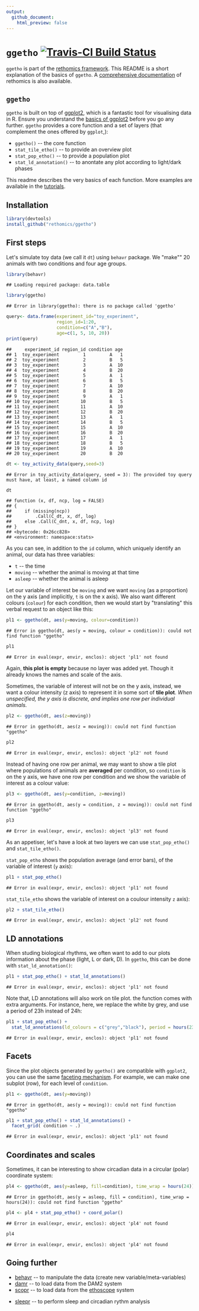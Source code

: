 ```yaml
---
output:
  github_document:
    html_preview: false
---
```


# `ggetho` [![Travis-CI Build Status](https://travis-ci.org/rethomics/ggetho.svg?branch=master)](https://travis-ci.org/rethomics/ggetho)

<!-- [![AppVeyor Build Status](https://ci.appveyor.com/api/projects/status/github/tidyverse/hms?branch=master&svg=true)](https://ci.appveyor.com/project/tidyverse/hms)  -->

<!-- [![Coverage Status](https://img.shields.io/codecov/c/github/tidyverse/hms/master.svg)](https://codecov.io/github/tidyverse/hms?branch=master) [![CRAN_Status_Badge](http://www.r-pkg.org/badges/version/hms)](https://cran.r-project.org/package=hms) -->

`ggetho` is part of the [rethomics framework](todo.html).
This README is a short explanation of the basics of `ggetho`.
A [comprehensive documentation](todo.html) of rethomics is also available.

## `ggetho`

`ggetho` is built on top of [ggplot2](), which is a fantastic tool for visualising data in R.
Ensure you understand the [basics of ggplot2]() before you go any further.
`ggetho` provides a core function and a set of layers (that complement the ones offered by `ggplot`,):

* `ggetho()` -- the core function
* `stat_tile_etho()` -- to provide an overview plot 
* `stat_pop_etho()` -- to provide a population plot
* `stat_ld_annotation()` -- to anontate any plot according to light/dark phases


This readme describes the very basics of each function. 
More examples are available in the [tutorials](todo.html).

## Installation


```r
library(devtools)
install_github("rethomics/ggetho")
```


## First steps

Let's simulate toy data (we call it `dt`) using `behavr` package. 
We "make"" 20 animals with two conditions and four age groups.

```r
library(behavr)
```

```
## Loading required package: data.table
```

```r
library(ggetho)
```

```
## Error in library(ggetho): there is no package called 'ggetho'
```

```r
query<- data.frame(experiment_id="toy_experiment",
                   region_id=1:20,
                   condition=c("A","B"),
                   age=c(1, 5, 10, 20))
print(query)
```

```
##     experiment_id region_id condition age
## 1  toy_experiment         1         A   1
## 2  toy_experiment         2         B   5
## 3  toy_experiment         3         A  10
## 4  toy_experiment         4         B  20
## 5  toy_experiment         5         A   1
## 6  toy_experiment         6         B   5
## 7  toy_experiment         7         A  10
## 8  toy_experiment         8         B  20
## 9  toy_experiment         9         A   1
## 10 toy_experiment        10         B   5
## 11 toy_experiment        11         A  10
## 12 toy_experiment        12         B  20
## 13 toy_experiment        13         A   1
## 14 toy_experiment        14         B   5
## 15 toy_experiment        15         A  10
## 16 toy_experiment        16         B  20
## 17 toy_experiment        17         A   1
## 18 toy_experiment        18         B   5
## 19 toy_experiment        19         A  10
## 20 toy_experiment        20         B  20
```

```r
dt <- toy_activity_data(query,seed=3)
```

```
## Error in toy_activity_data(query, seed = 3): The provided toy query must have, at least, a named column id
```

```r
dt
```

```
## function (x, df, ncp, log = FALSE) 
## {
##     if (missing(ncp)) 
##         .Call(C_dt, x, df, log)
##     else .Call(C_dnt, x, df, ncp, log)
## }
## <bytecode: 0x26cc828>
## <environment: namespace:stats>
```
As you can see, in addition to the `id` column,
which uniquely identify an animal, our data has three variables: 

* `t` -- the time
* `moving` -- whether the animal is moving at that time
* `asleep` -- whether the animal is asleep


Let our variable of interest be `moving` and we want `moving` (as a proportion) on the y axis (and implicitly, `t` is on the x axis).
We also want different colours (`colour`) for each condition,
then we would start by "translating" this verbal request to an object like this:

```r
pl1 <- ggetho(dt, aes(y=moving, colour=condition))
```

```
## Error in ggetho(dt, aes(y = moving, colour = condition)): could not find function "ggetho"
```

```r
pl1
```

```
## Error in eval(expr, envir, enclos): object 'pl1' not found
```

Again, **this plot is empty** because no layer was added yet.
Though it already knows the names and scale of the axis.

Sometimes, the variable of interest will not be on the y axis, instead, we want a colour intensity (z axis) to represent it in some sort of **tile plot**.
*When unspecified, the y axis is discrete, and implies one row per individual animals.*

```r
pl2 <- ggetho(dt, aes(z=moving))
```

```
## Error in ggetho(dt, aes(z = moving)): could not find function "ggetho"
```

```r
pl2
```

```
## Error in eval(expr, envir, enclos): object 'pl2' not found
```


Instead of having one row per animal, we may want to show a tile plot where populations of animals are **averaged** per condition, so `condition` is on the y axis, we have one row per condition and we show the variable of interest as a colour value:

```r
pl3 <- ggetho(dt, aes(y=condition, z=moving))
```

```
## Error in ggetho(dt, aes(y = condition, z = moving)): could not find function "ggetho"
```

```r
pl3
```

```
## Error in eval(expr, envir, enclos): object 'pl3' not found
```


As an appetiser, let's have a look at two layers we can use `stat_pop_etho()` and `stat_tile_etho()`.

`stat_pop_etho` shows the population average (and error bars), of the variable of interest (`y` axis):


```r
pl1 + stat_pop_etho() 
```

```
## Error in eval(expr, envir, enclos): object 'pl1' not found
```

`stat_tile_etho` shows the variable of interest on a coulour intensity `z` axis):


```r
pl2 + stat_tile_etho() 
```

```
## Error in eval(expr, envir, enclos): object 'pl2' not found
```


## LD annotations

When studing biological rhythms, we often want to add to our plots information about the phase (light, L or dark, D). In `ggetho`, this can be done with `stat_ld_annotation()`:


```r
pl1 + stat_pop_etho() + stat_ld_annotations()
```

```
## Error in eval(expr, envir, enclos): object 'pl1' not found
```

Note that, LD annotations will also work on tile plot.
the function comes with extra arguments. 
For instance, here, we replace the white by grey, and use a period of 23h instead of 24h:


```r
pl1 + stat_pop_etho() + 
  stat_ld_annotations(ld_colours = c("grey","black"), period = hours(23))
```

```
## Error in eval(expr, envir, enclos): object 'pl1' not found
```

## Facets

Since the plot objects generated by `ggetho()` are compatible with `ggplot2`, you can use the same [faceting mechanism](http://ggplot2.tidyverse.org/reference/facet_grid.html).
For example, we can make one subplot (row), for each level of `condition`.


```r
pl1 <- ggetho(dt, aes(y=moving))
```

```
## Error in ggetho(dt, aes(y = moving)): could not find function "ggetho"
```

```r
pl1 + stat_pop_etho() + stat_ld_annotations() +
  facet_grid( condition ~ .)
```

```
## Error in eval(expr, envir, enclos): object 'pl1' not found
```

## Coordinates and scales


Sometimes, it can be interesting to show circadian data in a circular (polar) coordinate system:


```r
pl4 <- ggetho(dt, aes(y=asleep, fill=condition), time_wrap = hours(24))
```

```
## Error in ggetho(dt, aes(y = asleep, fill = condition), time_wrap = hours(24)): could not find function "ggetho"
```

```r
pl4 <- pl4 + stat_pop_etho() + coord_polar() 
```

```
## Error in eval(expr, envir, enclos): object 'pl4' not found
```

```r
pl4
```

```
## Error in eval(expr, envir, enclos): object 'pl4' not found
```
 

## Going further

* [behavr](https://github.com/rethomics/behavr) -- to manipulate the data (create new variable/meta-variables)
* [damr](https://github.com/rethomics/damr) -- to load data from the DAM2 system
* [scopr](https://github.com/rethomics/scopr) -- to load data from the [ethoscope](http://gilestrolab.github.io/ethoscope/) system
<!-- * [ggetho](https://github.com/rethomics/ggetho) -- to plot visualise the data -->
* [sleepr](https://github.com/rethomics/sleepr) -- to perform sleep and circadian rythm analysis

